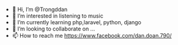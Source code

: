- 👋 Hi, I’m @Trongddan
- 👀 I’m interested in listening to music
- 🌱 I’m currently learning php,laravel, python, django
- 💞️ I’m looking to collaborate on ...
- 📫 How to reach me https://www.facebook.com/dan.doan.790/

<!---
Trongddan/Trongddan is a ✨ special ✨ repository because its `README.md` (this file) appears on your GitHub profile.
You can click the Preview link to take a look at your changes.
--->
